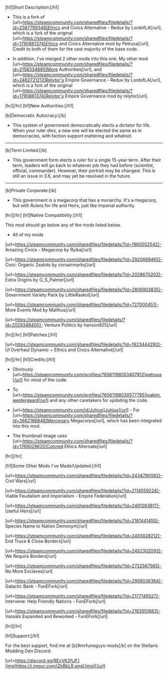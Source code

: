 [h1]Short Description:[/h1]

- This is a fork of [url=https://steamcommunity.com/sharedfiles/filedetails/?id=2387799348]Ethics and Civics Alternative - Redux by LordofLA[/url], which is a fork of the original [url=https://steamcommunity.com/sharedfiles/filedetails/?id=1790861374]Ethics and Civics Alternative mod by Petruxa[/url]. Credit to both of them for the vast majority of the base code.

- In addition, I've merged 2 other mods into this one. My other mod [url=https://steamcommunity.com/sharedfiles/filedetails/?id=2158334880]More Authorities[/url], and [url=https://steamcommunity.com/sharedfiles/filedetails/?id=2462721212]Relytor's Empire Governance - Redux by LordofLA[/url], which is a fork of the original [url=https://steamcommunity.com/sharedfiles/filedetails/?id=1790861374]Relytor's Empire Governance mod by relytor[/url].


[hr][/hr]
[h1]New Authorities:[/h1]

[b]Democratic Autocracy:[/b]

- This system of government democratically elects a dictator for life. When your ruler  dies, a new one will be elected the same as in democracies, with faction support mattering and whatnot.

----

[b]Term Limited:[/b]

- This government form elects a ruler for a single 15-year term. After their term, leaders will go back to whatever job they had before (scientist, official, commander). However, their portrait may be changed. This is still an issue in 3.6, and may yet be resolved in the future.

----

[b]Private Corporate:[/b]

- This government is a megacorp that has a monarchy. It's a megacorp, but with Rulers for life and Heirs, just like Imperial authority.


[hr][/hr]
[h1]Native Compatibility:[/h1]

This mod should go below any of the mods listed below.

- All of my mods

[url=https://steamcommunity.com/sharedfiles/filedetails/?id=1960052542]- Amazing Civics - Megacorp by Ryika[/url]

[url=https://steamcommunity.com/sharedfiles/filedetails/?id=2920668465]- Civic: Organic Zealots by corsairmarks[/url]

[url=https://steamcommunity.com/sharedfiles/filedetails/?id=2028670202]- Extra Origins by G_S_Palmer[/url]

[url=https://steamcommunity.com/sharedfiles/filedetails/?id=2806903835]- Government Variety Pack by LittleRaskol[/url]

[url=https://steamcommunity.com/sharedfiles/filedetails/?id=727000451]- More Events Mod by Malthus[/url]

[url=https://steamcommunity.com/sharedfiles/filedetails/?id=2029348400]- Venture Politics by hanson825[/url]


[hr][/hr]
[h1]Patches:[/h1]

[url=https://steamcommunity.com/sharedfiles/filedetails/?id=1923444292]- UI Overhaul Dynamic + Ethics and Civics Alternative[/url]


[hr][/hr]
[h1]Credits:[/h1]

- Obviously [url=https://steamcommunity.com/profiles/76561198053407812]petruxa[/url] for most of the code.

- To [url=https://steamcommunity.com/profiles/76561198030577785]joakim.westergaard[/url] and any other caretakers for updating the code.

- [url=https://steamcommunity.com/id/Juhius]Juhius[/url] - For [url=https://steamcommunity.com/sharedfiles/filedetails/?id=2662166848]Mercenary Megacorps[/url], which has been integrated into this mod.

- The thumbnail image uses [url=https://steamcommunity.com/sharedfiles/filedetails/?id=1769029620]Colored Ethics Alternate[/url]

[hr][/hr]

[h1]Some Other Mods I've Made/Updated:[/h1]

[url=https://steamcommunity.com/sharedfiles/filedetails/?id=2434790082]- Civil Wars[/url]

[url=https://steamcommunity.com/sharedfiles/filedetails/?id=2114559224]- Viable Feudalism and Imperialism - Empire Federation[/url]

[url=https://steamcommunity.com/sharedfiles/filedetails/?id=2491283817]- Useful Heirs[/url]

[url=https://steamcommunity.com/sharedfiles/filedetails/?id=2181441455]- Species Name to Nation Demonym[/url]

[url=https://steamcommunity.com/sharedfiles/filedetails/?id=2493028212]- End Truce & Close Borders[/url]

[url=https://steamcommunity.com/sharedfiles/filedetails/?id=2452302093]- We Require Borders[/url]

[url=https://steamcommunity.com/sharedfiles/filedetails/?id=2732567565]- No More Exclaves[/url]

[url=https://steamcommunity.com/sharedfiles/filedetails/?id=2956036384]- Galactic Bank - FunEFork[/url]

[url=https://steamcommunity.com/sharedfiles/filedetails/?id=2177145527]- Intervene: Help Friendly Nations - FunEFork[/url]

[url=https://steamcommunity.com/sharedfiles/filedetails/?id=2183551683]- Vassals Expanded and Reworked - FunEFork[/url]



[hr][/hr]

[h1]Support:[/h1]

For the best support, find me at [b]#mrfuneguys-mods[/b] on the Stellaris Modding Den Discord:

[url=https://discord.gg/REvVK2fjJF][img]https://i.imgur.com/jZkBbLR.png[/img][/url]